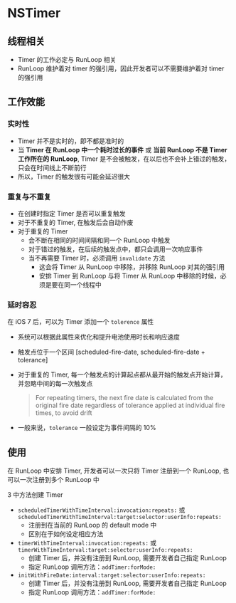 # NSTimer

## 线程相关

- Timer 的工作必定与 RunLoop 相关
- RunLoop 维护着对 timer 的强引用，因此开发者可以不需要维护着对 timer 的强引用

## 工作效能

### 实时性

- Timer 并不是实时的，即不都是准时的
- 当 **Timer 在 RunLoop 中一个耗时过长的事件** 或 **当前 RunLoop 不是 Timer 工作所在的 RunLoop**, Timer 是不会被触发，在以后也不会补上错过的触发，只会在时间线上不断前行
- 所以，Timer 的触发很有可能会延迟很大

### 重复与不重复

- 在创建时指定 Timer 是否可以重复触发
- 对于不重复的 Timer, 在触发后会自动作废
- 对于重复的 Timer
    - 会不断在相同的时间间隔和同一个 RunLoop 中触发
    - 对于错过的触发，在后续的触发点中，都只会调用一次响应事件
    - 当不再需要 Timer 时，必须调用 `invalidate` 方法
        - 这会将 Timer 从 RunLoop 中移除，并移除 RunLoop 对其的强引用
        - 安排 Timer 到 RunLoop 与将 Timer 从 RunLoop 中移除的时候，必须是要在同一个线程中

### 延时容忍

在 iOS 7 后，可以为 Timer 添加一个 `tolerence` 属性

- 系统可以根据此属性来优化和提升电池使用时长和响应速度
- 触发点位于一个区间 [scheduled-fire-date, scheduled-fire-date + tolerance]
- 对于重复的 Timer, 每一个触发点的计算起点都从最开始的触发点开始计算，并忽略中间的每一次触发点

    >  For repeating timers, the next fire date is calculated from the original fire date regardless of tolerance applied at individual fire times, to avoid drift

- 一般来说，`tolerance` 一般设定为事件间隔的 10%

## 使用

在 RunLoop 中安排 Timer, 开发者可以一次只将 Timer 注册到一个 RunLoop, 也可以一次注册到多个 RunLoop 中

3 中方法创建 Timer

- `scheduledTimerWithTimeInterval:invocation:repeats:` 或 `scheduledTimerWithTimeInterval:target:selector:userInfo:repeats:`
    - 注册到在当前的 RunLoop 的 default mode 中
    - 区别在于如何设定相应方法
- `timerWithTimeInterval:invocation:repeats:` 或 `timerWithTimeInterval:target:selector:userInfo:repeats:`
    - 创建 Timer 后，并没有注册到 RunLoop, 需要开发者自己指定 RunLoop
    - 指定 RunLoop 调用方法：`addTimer:forMode:`
- `initWithFireDate:interval:target:selector:userInfo:repeats:`
    - 创建 Timer 后，并没有注册到 RunLoop, 需要开发者自己指定 RunLoop
    - 指定 RunLoop 调用方法：`addTimer:forMode:`

